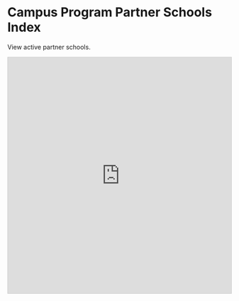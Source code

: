 # Campus Program Partner Schools Index
View active partner schools. 
<iframe class="airtable-embed" src="https://airtable.com/embed/appqqm8k09M0B5WA9/shrHBDBsMJNnoZ2UE?viewControls=on" frameborder="0" onmousewheel="" width="100%" height="533" style="background: transparent; border: 1px solid #ccc;"></iframe>
